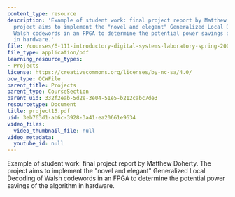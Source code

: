 ```yaml
---
content_type: resource
description: 'Example of student work: final project report by Matthew Doherty. The
  project aims to implement the "novel and elegant" Generalized Local Decoding of
  Walsh codewords in an FPGA to determine the potential power savings of the algorithm
  in hardware.'
file: /courses/6-111-introductory-digital-systems-laboratory-spring-2006/3eb763d1ab6c39283a41ea20661e9634_project15.pdf
file_type: application/pdf
learning_resource_types:
- Projects
license: https://creativecommons.org/licenses/by-nc-sa/4.0/
ocw_type: OCWFile
parent_title: Projects
parent_type: CourseSection
parent_uid: 332f2eab-5d2e-3e04-51e5-b212cabc7de3
resourcetype: Document
title: project15.pdf
uid: 3eb763d1-ab6c-3928-3a41-ea20661e9634
video_files:
  video_thumbnail_file: null
video_metadata:
  youtube_id: null
---
```

Example of student work: final project report by Matthew Doherty. The project aims to implement the "novel and elegant" Generalized Local Decoding of Walsh codewords in an FPGA to determine the potential power savings of the algorithm in hardware.